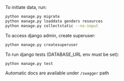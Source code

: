 To initiate data, run:

```bash
python manage.py migrate
python manage.py loaddata genders resources
python manage.py collectstatic --no-input
```

To access django admin, create superuser:

```bash
python manage.py createsuperuser
```

To run django tests (DATABASE_URL env must be set):

```bash
python manage.py test
```

Automatic docs are available under `/swagger` path